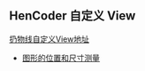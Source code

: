 ## HenCoder 自定义 View 

[扔物线自定义View地址](https://rengwuxian.com/tag/custom-view/)

- [图形的位置和尺寸测量](lesson_1.md)